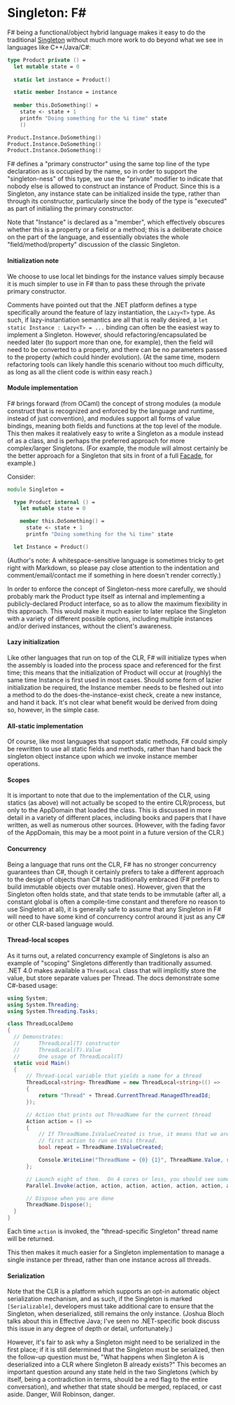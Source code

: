 # Singleton: F#

F# being a functional/object hybrid language makes it easy to do the traditional [Singleton](../README.md) without much more work to do beyond what we see in languages like C++/Java/C#:

````fsharp
type Product private () =
  let mutable state = 0
  
  static let instance = Product()

  static member Instance = instance
  
  member this.DoSomething() = 
    state <- state + 1
    printfn "Doing something for the %i time" state
    ()

Product.Instance.DoSomething()
Product.Instance.DoSomething()
Product.Instance.DoSomething()
````

F# defines a "primary constructor" using the same top line of the type declaration as is occupied by the name, so in order to support the "singleton-ness" of this type, we use the "private" modifier to indicate that nobody else is allowed to construct an instance of Product. Since this is a Singleton, any instance state can be initialized inside the type, rather than through its constructor, particularly since the body of the type is "executed" as part of initialiing the primary constructor.

Note that "Instance" is declared as a "member", which effectively obscures whether this is a property or a field or a method; this is a deliberate choice on the part of the language, and essentially obviates the whole "field/method/property" discussion of the classic Singleton.

#### Initialization note
We choose to use local let bindings for the instance values simply because it is much simpler to use in F# than to pass these through the private primary constructor.

Comments have pointed out that the .NET platform defines a type specifically around the feature of lazy instantiation, the `Lazy<T>` type. As such, if lazy-instantiation semantics are all that is really desired, a `let static Instance : Lazy<T> = ...` binding can often be the easiest way to implement a Singleton. However, should refactoring/encapsulated be needed later (to support more than one, for example), then the field will need to be converted to a property, and there can be no parameters passed to the property (which could hinder evolution). (At the same time, modern refactoring tools can likely handle this scenario without too much difficulty, as long as all the client code is within easy reach.)

#### Module implementation
F# brings forward (from OCaml) the concept of strong modules (a module construct that is recognized and enforced by the language and runtime, instead of just convention), and modules support all forms of value bindings, meaning both fields and functions at the top level of the module. This then makes it realatively easy to write a Singleton as a module instead of as a class, and is perhaps the preferred approach for more complex/larger Singletons. (For example, the module will almost certainly be the better approach for a Singleton that sits in front of a full [Facade](../../structural/Facade), for example.)

Consider:

````fsharp
module Singleton =

  type Product internal () =
    let mutable state = 0

    member this.DoSomething() =
      state <- state + 1
      printfn "Doing something for the %i time" state

  let Instance = Product()
````

(Author's note: A whitespace-sensitive language is sometimes tricky to get right with Markdown, so please pay close attention to the indentation and comment/email/contact me if something in here doesn't render correctly.)

In order to enforce the concept of Singleton-ness more carefully, we should probably mark the Product type itself as internal and implementing a publicly-declared Product interface, so as to allow the maximum flexibility in this approach. This would make it much easier to later replace the Singleton with a variety of different possible options, including multiple instances and/or derived instances, without the client's awareness.

#### Lazy initialization
Like other languages that run on top of the CLR, F# will initialize types when the assembly is loaded into the process space and referenced for the first time; this means that the initialization of Product will occur at (roughly) the same time Instance is first used in most cases. Should some form of lazier initialization be required, the Instance member needs to be fleshed out into a method to do the does-the-instance-exist check, create a new instance, and hand it back. It's not clear what benefit would be derived from doing so, however, in the simple case.

#### All-static implementation
Of course, like most languages that support static methods, F# could simply be rewritten to use all static fields and methods, rather than hand back the singleton object instance upon which we invoke instance member operations. 

#### Scopes
It is important to note that due to the implementation of the CLR, using statics (as above) will not actually  be scoped to the entire CLR/process, but only to the AppDomain that loaded the class. This is discussed in more detail in a variety of different places, including books and papers that I have written, as well as numerous other sources. (However, with the fading favor of the AppDomain, this may be a moot point in a future version of the CLR.)

#### Concurrency
Being a language that runs ont the CLR, F# has no stronger concurrency guarantees than C#, though it certainly prefers to take a different approach to the design of objects than C# has traditionally embraced (F# prefers to build immutable objects over mutable ones). However, given that the Singleton often holds state, and that state tends to be immutable (after all, a constant global is often a compile-time constant and therefore no reason to use Singleton at all), it is generally safe to assume that any Singleton in F# will need to have some kind of concurrency control around it just as any C# or other CLR-based language would.

#### Thread-local scopes
As it turns out, a related concurrency example of Singletons is also an example of "scoping" Singletons differently than traditionally assumed. .NET 4.0 makes available a `ThreadLocal` class that will implicitly store the value, but store separate values per Thread. The docs demonstrate some C#-based usage:

````csharp
using System;
using System.Threading;
using System.Threading.Tasks;

class ThreadLocalDemo
{
  // Demonstrates:
  //      ThreadLocal(T) constructor
  //      ThreadLocal(T).Value
  //      One usage of ThreadLocal(T)
  static void Main()
  {
      // Thread-Local variable that yields a name for a thread
      ThreadLocal<string> ThreadName = new ThreadLocal<string>(() =>
      {
          return "Thread" + Thread.CurrentThread.ManagedThreadId;
      });

      // Action that prints out ThreadName for the current thread
      Action action = () =>
      {
          // If ThreadName.IsValueCreated is true, it means that we are not the
          // first action to run on this thread.
          bool repeat = ThreadName.IsValueCreated;

          Console.WriteLine("ThreadName = {0} {1}", ThreadName.Value, repeat ? "(repeat)" : "");
      };

      // Launch eight of them.  On 4 cores or less, you should see some repeat ThreadNames
      Parallel.Invoke(action, action, action, action, action, action, action, action);

      // Dispose when you are done
      ThreadName.Dispose();
  }
}
````

Each time `action` is invoked, the "thread-specific Singleton" thread name will be returned.

This then makes it much easier for a Singleton implementation to manage a single instance per thread, rather than one instance across all threads.

#### Serialization
Note that the CLR is a platform which supports an opt-in automatic object serialization mechanism, and as such, if the Singleton is marked `[Serializable]`, developers must take additional care to ensure that the Singleton, when deserialized, still remains the only instance. (Joshua Bloch talks about this in Effective Java; I've seen no .NET-specific book discuss this issue in any degree of depth or detail, unfortunately.) 

However, it's fair to ask why a Singleton might need to be serialized in the first place; if it is still determined that the Singleton must be serialized, then the follow-up question must be, "What happens when Singleton A is deserialized into a CLR where Singleton B already exists?" This becomes an important question around any state held in the two Singletons (which by itself, being a contradiction in terms, should be a red flag to the entire conversation), and whether that state should be merged, replaced, or cast aside. Danger, Will Robinson, danger.

